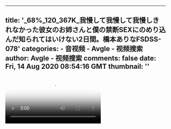 
---
title: '_68%_120_367K_我慢して我慢して我慢しきれなかった彼女のお姉さんと僕の禁断SEXにのめり込んだ知られてはいけない2日間。橋本ありなFSDSS-078'
categories: 
    - 音视频
    - Avgle - 视频搜索
author: Avgle - 视频搜索
comments: false
date: Fri, 14 Aug 2020 08:54:16 GMT
thumbnail: ''
---

<div>   
<video controls loop poster="https://static-clst.avgle.com/videos/tmb13/425178/7.jpg" src="https://static-clst.avgle.com/videos/tmb13/425178/preview.mp4"></video>  
</div>
            